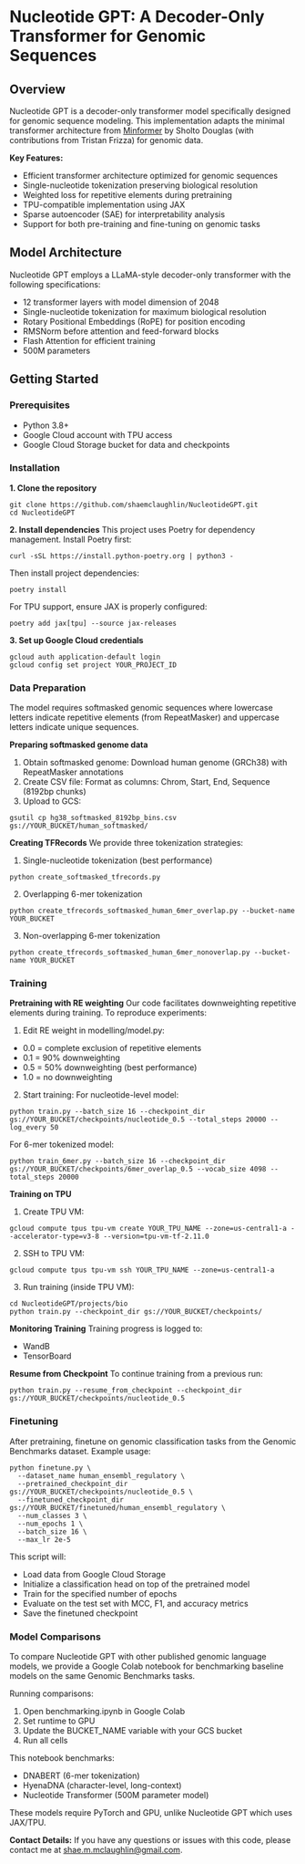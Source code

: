 # Nucleotide GPT: A Decoder-Only Transformer for Genomic Sequences

## Overview
Nucleotide GPT is a decoder-only transformer model specifically designed for genomic sequence modeling. This implementation adapts the minimal transformer architecture from <u>Minformer</u> by Sholto Douglas (with contributions from Tristan Frizza) for genomic data. 

**Key Features:**
- Efficient transformer architecture optimized for genomic sequences
- Single-nucleotide tokenization preserving biological resolution
- Weighted loss for repetitive elements during pretraining
- TPU-compatible implementation using JAX
- Sparse autoencoder (SAE) for interpretability analysis
- Support for both pre-training and fine-tuning on genomic tasks

## Model Architecture 
Nucleotide GPT employs a LLaMA-style decoder-only transformer with the following specifications:
- 12 transformer layers with model dimension of 2048
- Single-nucleotide tokenization for maximum biological resolution
- Rotary Positional Embeddings (RoPE) for position encoding
- RMSNorm before attention and feed-forward blocks
- Flash Attention for efficient training
- 500M parameters

## Getting Started
### Prerequisites
- Python 3.8+
- Google Cloud account with TPU access
- Google Cloud Storage bucket for data and checkpoints

### Installation
**1. Clone the repository**
```
git clone https://github.com/shaemclaughlin/NucleotideGPT.git
cd NucleotideGPT
```

**2. Install dependencies**
This project uses Poetry for dependency management.
Install Poetry first:
```
curl -sSL https://install.python-poetry.org | python3 -
```
Then install project dependencies:
```
poetry install
```
For TPU support, ensure JAX is properly configured:
```
poetry add jax[tpu] --source jax-releases
```

**3. Set up Google Cloud credentials**
```
gcloud auth application-default login
gcloud config set project YOUR_PROJECT_ID
```

### Data Preparation
The model requires softmasked genomic sequences where lowercase letters indicate repetitive elements (from RepeatMasker) and uppercase letters indicate unique sequences.

**Preparing softmasked genome data**
1. Obtain softmasked genome: Download human genome (GRCh38) with RepeatMasker annotations
2. Create CSV file: Format as columns: Chrom, Start, End, Sequence (8192bp chunks)
3. Upload to GCS:
```
gsutil cp hg38_softmasked_8192bp_bins.csv gs://YOUR_BUCKET/human_softmasked/
```

**Creating TFRecords**
We provide three tokenization strategies:
1. Single-nucleotide tokenization (best performance)
```
python create_softmasked_tfrecords.py
```
2. Overlapping 6-mer tokenization
```
python create_tfrecords_softmasked_human_6mer_overlap.py --bucket-name YOUR_BUCKET
```
3. Non-overlapping 6-mer tokenization
```
python create_tfrecords_softmasked_human_6mer_nonoverlap.py --bucket-name YOUR_BUCKET
```
### Training
**Pretraining with RE weighting**
Our code facilitates downweighting repetitive elements during training. To reproduce experiments:
1. Edit RE weight in modelling/model.py:
- 0.0 = complete exclusion of repetitive elements
- 0.1 = 90% downweighting
- 0.5 = 50% downweighting (best performance)
- 1.0 = no downweighting
2. Start training:
For nucleotide-level model:
```
python train.py --batch_size 16 --checkpoint_dir gs://YOUR_BUCKET/checkpoints/nucleotide_0.5 --total_steps 20000 --log_every 50
```
For 6-mer tokenized model:
```
python train_6mer.py --batch_size 16 --checkpoint_dir gs://YOUR_BUCKET/checkpoints/6mer_overlap_0.5 --vocab_size 4098 --total_steps 20000
```

**Training on TPU**
1. Create TPU VM:
```
gcloud compute tpus tpu-vm create YOUR_TPU_NAME --zone=us-central1-a --accelerator-type=v3-8 --version=tpu-vm-tf-2.11.0
```
2. SSH to TPU VM:
```
gcloud compute tpus tpu-vm ssh YOUR_TPU_NAME --zone=us-central1-a
```
3. Run training (inside TPU VM):
```
cd NucleotideGPT/projects/bio
python train.py --checkpoint_dir gs://YOUR_BUCKET/checkpoints/
```

**Monitoring Training**
Training progress is logged to:
- WandB
- TensorBoard

**Resume from Checkpoint**
To continue training from a previous run:
```
python train.py --resume_from_checkpoint --checkpoint_dir gs://YOUR_BUCKET/checkpoints/nucleotide_0.5
```

### Finetuning
After pretraining, finetune on genomic classification tasks from the Genomic Benchmarks dataset.
Example usage:
```
python finetune.py \
  --dataset_name human_ensembl_regulatory \
  --pretrained_checkpoint_dir gs://YOUR_BUCKET/checkpoints/nucleotide_0.5 \
  --finetuned_checkpoint_dir gs://YOUR_BUCKET/finetuned/human_ensembl_regulatory \
  --num_classes 3 \
  --num_epochs 1 \
  --batch_size 16 \
  --max_lr 2e-5
```
This script will:
- Load data from Google Cloud Storage
- Initialize a classification head on top of the pretrained model
- Train for the specified number of epochs
- Evaluate on the test set with MCC, F1, and accuracy metrics
- Save the finetuned checkpoint

### Model Comparisons
To compare Nucleotide GPT with other published genomic language models, we provide a Google Colab notebook for benchmarking baseline models on the same Genomic Benchmarks tasks.

Running comparisons:
1. Open benchmarking.ipynb in Google Colab
2. Set runtime to GPU
3. Update the BUCKET_NAME variable with your GCS bucket
4. Run all cells
   
This notebook benchmarks:
- DNABERT (6-mer tokenization)
- HyenaDNA (character-level, long-context)
- Nucleotide Transformer (500M parameter model)
  
These models require PyTorch and GPU, unlike Nucleotide GPT which uses JAX/TPU.

**Contact Details:**
If you have any questions or issues with this code, please contact me at shae.m.mclaughlin@gmail.com.
